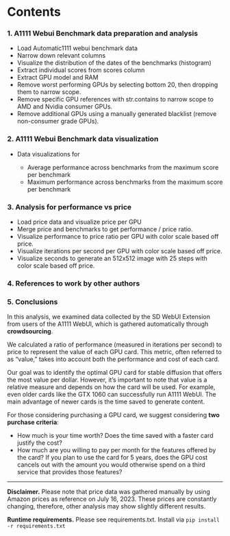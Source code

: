 # Contents

### 1. A1111 Webui Benchmark data preparation and analysis

- Load Automatic1111 webui benchmark data
- Narrow down relevant columns
- Visualize the distribution of the dates of the benchmarks (histogram)
- Extract individual scores from scores column
- Extract GPU model and RAM
- Remove worst performing GPUs by selecting bottom 20, then dropping them to narrow scope.
- Remove specific GPU references with str.contains to narrow scope to AMD and Nvidia consumer GPUs.
- Remove additional GPUs using a manually generated blacklist (remove non-consumer grade GPUs).

### 2. A1111 Webui Benchmark data visualization

- Data visualizations for

  - Average performance across benchmarks from the maximum score per benchmark
  - Maximum performance across benchmarks from the maximum score per benchmark

### 3. Analysis for performance vs price

- Load price data and visualize price per GPU
- Merge price and benchmarks to get performance / price ratio.
- Visualize performance to price ratio per GPU with color scale based off price.
- Visualize iterations per second per GPU with color scale based off price.
- Visualize seconds to generate an 512x512 image with 25 steps with color scale based off price.

### 4. References to work by other authors

### 5. Conclusions

In this analysis, we examined data collected by the SD WebUI Extension from users of the A1111 WebUI, which is gathered automatically through **crowdsourcing**.

We calculated a ratio of performance (measured in iterations per second) to price to represent the value of each GPU card. This metric, often referred to as “value,” takes into account both the performance and cost of each card.

Our goal was to identify the optimal GPU card for stable diffusion that offers the most value per dollar. However, it’s important to note that value is a relative measure and depends on how the card will be used. For example, even older cards like the GTX 1060 can successfully run A1111 WebUI. The main advantage of newer cards is the time saved to generate content.

For those considering purchasing a GPU card, we suggest considering **two purchase criteria**:

- How much is your time worth? Does the time saved with a faster card justify the cost?
- How much are you willing to pay per month for the features offered by the card? If you plan to use the card for 5 years, does the GPU cost cancels out with the amount you would otherwise spend on a third service that provides those features?

---

**Disclaimer.** Please note that price data was gathered manually by using Amazon prices as reference on July 16, 2023. These prices are constantly changing, therefore, other analysis may show slightly different results.

**Runtime requirements.** Please see requirements.txt. Install via `pip install -r requirements.txt`
